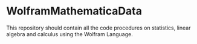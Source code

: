 # WolframMathematicaData
This repository should contain all the code procedures on statistics, linear algebra and calculus using the Wolfram Language. 
